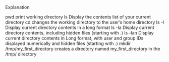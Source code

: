 Explanation

pwd  print working directory
ls  Display the contents list of your current directory
cd  changes the working directory to the user’s home directory
ls -l Display current directory contents in a long format
ls -la Display current directory contents, including hidden files (starting with .)
ls -lan Display current directory contents in Long format, with user and group IDs displayed numerically and hidden files (starting with .)
mkdir /tmp/my_first_directory creates a directory named my_first_directory in the /tmp/ directory
